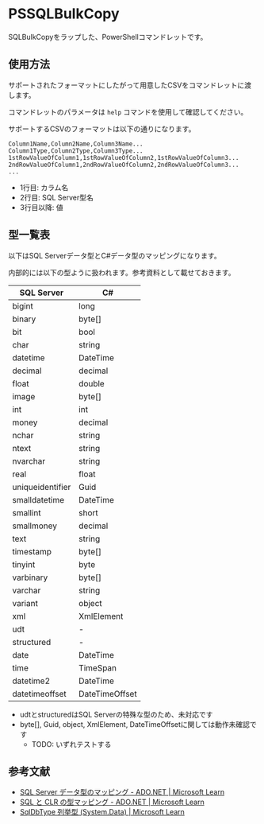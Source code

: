 # PSSQLBulkCopy

SQLBulkCopyをラップした、PowerShellコマンドレットです。

## 使用方法

サポートされたフォーマットにしたがって用意したCSVをコマンドレットに渡します。

コマンドレットのパラメータは `help` コマンドを使用して確認してください。

サポートするCSVのフォーマットは以下の通りになります。

```csv
Column1Name,Column2Name,Column3Name...
Column1Type,Column2Type,Column3Type...
1stRowValueOfColumn1,1stRowValueOfColumn2,1stRowValueOfColumn3...
2ndRowValueOfColumn1,2ndRowValueOfColumn2,2ndRowValueOfColumn3...
...
```

- 1行目: カラム名
- 2行目: SQL Server型名
- 3行目以降: 値

## 型一覧表

以下はSQL Serverデータ型とC#データ型のマッピングになります。

内部的には以下の型ように扱われます。参考資料として載せておきます。

|SQL Server       |C#             |
|--               |--             |
|bigint           |long           |
|binary           |byte[]         |
|bit              |bool           |
|char             |string         |
|datetime         |DateTime       |
|decimal          |decimal        |
|float            |double         |
|image            |byte[]         |
|int              |int            |
|money            |decimal        |
|nchar            |string         |
|ntext            |string         |
|nvarchar         |string         |
|real             |float          |
|uniqueidentifier |Guid           |
|smalldatetime    |DateTime       |
|smallint         |short          |
|smallmoney       |decimal        |
|text             |string         |
|timestamp        |byte[]         |
|tinyint          |byte           |
|varbinary        |byte[]         |
|varchar          |string         |
|variant          |object         |
|xml              |XmlElement     |
|udt              |-              |
|structured       |-              |
|date             |DateTime       |
|time             |TimeSpan       |
|datetime2        |DateTime       |
|datetimeoffset   |DateTimeOffset |

- udtとstructuredはSQL Serverの特殊な型のため、未対応です
- byte[], Guid, object, XmlElement, DateTimeOffsetに関しては動作未確認です
  - TODO: いずれテストする

## 参考文献

- [SQL Server データ型のマッピング - ADO.NET | Microsoft Learn](https://learn.microsoft.com/ja-jp/dotnet/framework/data/adonet/sql-server-data-type-mappings)
- [SQL と CLR の型マッピング - ADO.NET | Microsoft Learn](https://learn.microsoft.com/ja-jp/dotnet/framework/data/adonet/sql/linq/sql-clr-type-mapping?source=recommendations)
- [SqlDbType 列挙型 (System.Data) | Microsoft Learn](https://learn.microsoft.com/ja-jp/dotnet/api/system.data.sqldbtype?view=net-8.0)
